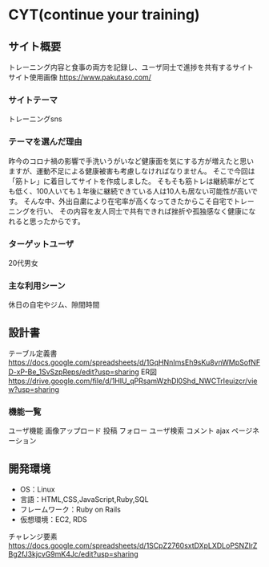 # CYT(continue your training)

## サイト概要
トレーニング内容と食事の両方を記録し、ユーザ同士で進捗を共有するサイト
サイト使用画像 https://www.pakutaso.com/

### サイトテーマ
トレーニングsns

### テーマを選んだ理由
昨今のコロナ禍の影響で手洗いうがいなど健康面を気にする方が増えたと思いますが、運動不足による健康被害も考慮しなければなりません。
そこで今回は「筋トレ」に着目してサイトを作成しました。
そもそも筋トレは継続率がとても低く、100人いても１年後に継続できている人は10人も居ない可能性が高いです。
そんな中、外出自粛により在宅率が高くなってきたからこそ自宅でトレーニングを行い、
その内容を友人同士で共有できれば挫折や孤独感なく健康になれると思ったからです。

### ターゲットユーザ
20代男女

### 主な利用シーン
休日の自宅やジム、隙間時間

## 設計書
テーブル定義書 https://docs.google.com/spreadsheets/d/1GqHNnImsEh9sKu8vnWMpSofNFD-xP-Be_1SvSzpReps/edit?usp=sharing
ER図 https://drive.google.com/file/d/1HIU_qPRsamWzhDl0Shd_NWCTrIeuizcr/view?usp=sharing

### 機能一覧
ユーザ機能
画像アップロード
投稿
フォロー
ユーザ検索
コメント
ajax
ページネーション

## 開発環境
- OS：Linux
- 言語：HTML,CSS,JavaScript,Ruby,SQL
- フレームワーク：Ruby on Rails
- 仮想環境：EC2, RDS

チャレンジ要素　https://docs.google.com/spreadsheets/d/1SCpZ2760sxtDXpLXDLoPSNZlrZBg2fJ3kjcvG9mK4Jc/edit?usp=sharing
